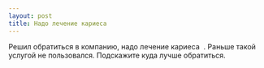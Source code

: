 ```yaml
---
layout: post 
title: Надо лечение кариеса ‌ ‌ 
--- 
```

Решил обратиться в компанию, надо лечение кариеса ‌ ‌. Раньше такой услугой не пользовался. Подскажите куда лучше обратиться.
